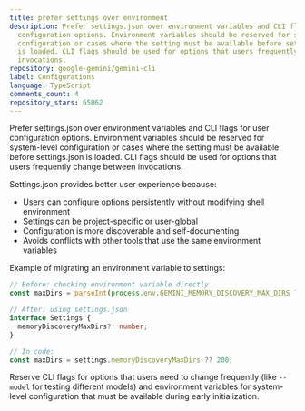 ```yaml
---
title: prefer settings over environment
description: Prefer settings.json over environment variables and CLI flags for user
  configuration options. Environment variables should be reserved for system-level
  configuration or cases where the setting must be available before settings.json
  is loaded. CLI flags should be used for options that users frequently change between
  invocations.
repository: google-gemini/gemini-cli
label: Configurations
language: TypeScript
comments_count: 4
repository_stars: 65062
---
```


Prefer settings.json over environment variables and CLI flags for user configuration options. Environment variables should be reserved for system-level configuration or cases where the setting must be available before settings.json is loaded. CLI flags should be used for options that users frequently change between invocations.

Settings.json provides better user experience because:
- Users can configure options persistently without modifying shell environment
- Settings can be project-specific or user-global
- Configuration is more discoverable and self-documenting
- Avoids conflicts with other tools that use the same environment variables

Example of migrating an environment variable to settings:
```typescript
// Before: checking environment variable directly
const maxDirs = parseInt(process.env.GEMINI_MEMORY_DISCOVERY_MAX_DIRS ?? '', 10) || 200;

// After: using settings.json
interface Settings {
  memoryDiscoveryMaxDirs?: number;
}

// In code:
const maxDirs = settings.memoryDiscoveryMaxDirs ?? 200;
```

Reserve CLI flags for options that users need to change frequently (like `--model` for testing different models) and environment variables for system-level configuration that must be available during early initialization.